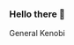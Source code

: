 ### Hello there 👋

<!--
**leonordaluma/leonordaluma** is a ✨ _special_ ✨ repository because its `README.md` (this file) appears on your GitHub profile.

### 🔭 I’m currently working on ...
### 🌱 I’m currently learning ...
### 👯 I’m looking to collaborate on ...
### 🤔 I’m looking for help with ...
### 💬 Ask me about ...
### 📫 My communication preferences are ...
 - Email is the quickest way to get a response from me
 - I read text messages but I will never reply and I usually never answer my phone
### 😄 Pronouns: ...
### ⚡ Other things to know about me ...
-->
General Kenobi
